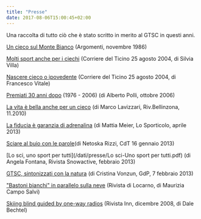 ```yaml
---
title: "Presse"
date: 2017-08-06T15:00:45+02:00
---
```


Una raccolta di tutto ciò che è stato scritto in merito al GTSC in questi anni.


[Un cieco sul Monte Bianco](/dati/presse/Montebianco-1986.pdf) (Argomenti, novembre 1986)

[Molti sport anche per i ciechi](/dati/presse/molti_sport_anche.txt) (Corriere del Ticino 25 agosto 2004, di Silvia Villa)

[Nascere cieco o ipovedente](/dati/presse/nascere_ciechi_o_ipo.txt) (Corriere del Ticino 25 agosto 2004, di Francesco Vitale)

[Premiati 30 anni dopo](/dati/presse/premiati_30_anni_dopo.txt) (1976 - 2006) (di Alberto Polli, ottobre 2006)

[La vita è bella anche per un cieco](/dati/presse/Lavizzari-Rivista-Bellinzona-1.jpg) (di Marco Lavizzari, Riv.Bellinzona, 11.2010)

[La fiducia è garanzia di adrenalina](/dati/presse/La-fiducia-garanzia-adrenalina.pdf) (di Mattia Meier, Lo Sporticolo, aprile 2013)

[Sciare al buio con le parole](/dati/presse/Sciare-al-buio-con-le-parole.pdf)(di Netoska Rizzi, CdT 16 gennaio 2013)

[Lo sci, uno sport per tutti](/dati/presse/Lo sci-Uno sport per tutti.pdf) (di Angela Fontana, Rivista Snowactive, febbraio 2013)

[GTSC, sintonizzati con la natura](/dati/presse/GdP-2013-02-07_23_spo.pdf) (di Cristina Vonzun, GdP, 7 febbraio 2013)

["Bastoni bianchi" in parallelo sulla neve](/dati/presse/sciatoriciechi.pdf) (Rivista di Locarno, di Maurizia Campo Salvi)

[Skiing blind guided by one-way radios](/dati/presse/Inn-S-Moritz-09.jpg) (Rivista Inn, dicembre 2008, di Dale Bechtel)
